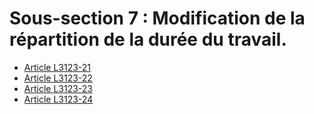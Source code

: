 # Sous-section 7 : Modification de la répartition de la durée du travail.

* [Article L3123-21](./LEGIARTI000006902561.md)
* [Article L3123-22](./LEGIARTI000006902562.md)
* [Article L3123-23](./LEGIARTI000006902563.md)
* [Article L3123-24](./LEGIARTI000006902564.md)
